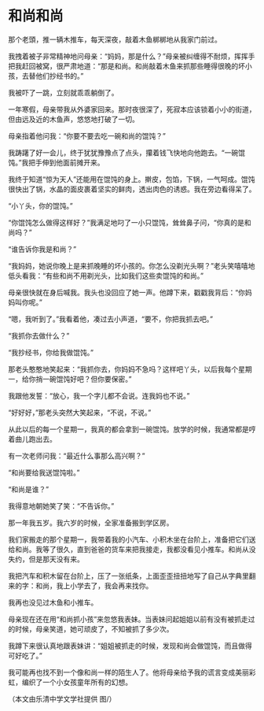 # 和尚和尚

那个老頭，推一辆木推车，每天深夜，敲着木鱼梆梆地从我家门前过。 

我拽着被子非常精神地问母亲：“妈妈，那是什么？”母亲被纠缠得不耐烦，挥挥手把我赶回被窝，很严肃地道：“那是和尚。和尚敲着木鱼来抓那些睡得很晚的坏小孩，去替他们抄经书的。” 

我被吓了一跳，立刻就乖乖躺倒了。 

一年寒假，母亲带我从外婆家回来。那时夜很深了，死寂本应该锁着小小的街道，但由远及近的木鱼声，悠悠地打破了一切。 

母亲指着他问我：“你要不要去吃一碗和尚的馄饨？” 

我踌躇了好一会儿，终于犹犹豫豫点了点头，攥着钱飞快地向他跑去。“一碗馄饨。”我把手伸到他面前摊开来。 

我终于知道“惊为天人”还能用在馄饨的身上。擀皮，包馅，下锅，一气呵成。馄饨很快出了锅，水晶的面皮裹着坚实的鲜肉，透出肉色的诱惑。我在旁边看得呆了。 

“小丫头，你的馄饨。” 

“你馄饨怎么做得这样好？”我满足地叼了一小只馄饨，耸耸鼻子问，“你真的是和尚吗？” 

“谁告诉你我是和尚？” 

“我妈妈，她说你晚上是来抓晚睡的坏小孩的。你怎么没剃光头啊？”老头笑嘻嘻地低头看我：“有些和尚不用剃光头，比如我们这些卖馄饨的和尚。” 

母亲很快就在身后喊我。我头也没回应了她一声。他蹲下来，戳戳我背后：“你妈妈叫你呢。” 

“嗯，我听到了。”我看着他，凑过去小声道，“要不，你把我抓去吧。” 

“我抓你去做什么？” 

“我抄经书，你给我做馄饨。” 

那老头憨憨地笑起来：“我抓你去，你妈妈不急吗？这样吧丫头，以后我每个星期一，给你捎一碗馄饨好吧？但你要保密。” 

我跟他发誓：“放心，我一个字儿都不会说。连我妈也不说。” 

“好好好，”那老头突然大笑起来，“不说，不说。” 

从此以后的每一个星期一，我真的都会拿到一碗馄饨。放学的时候，我通常都是哼着曲儿跑出去。 

有一次老师问我：“最近什么事那么高兴啊？” 

“和尚要给我送馄饨啦。” 

“和尚是谁？” 

我得意地朝她笑了笑：“不告诉你。” 

那一年我五岁。我六岁的时候，全家准备搬到学区房。 

我们家搬走的那个星期一，我带着我的小汽车、小积木坐在台阶上，准备把它们送给和尚。我等了很久，直到爸爸的货车来把我接走，我都没看见小推车。和尚从没失约，但是那天没有来。 

我把汽车和积木留在台阶上，压了一张纸条，上面歪歪扭扭地写了自己从字典里翻来的字：和尚，我上小学去了，我会再来找你。 

我再也没见过木鱼和小推车。 

母亲现在还在用“和尚抓小孩”来忽悠我表妹。当表妹问起姐姐以前有没有被抓走过的时候，母亲笑道，她可顽皮了，不知被抓了多少次。 

我蹲下来很认真地跟表妹讲：“姐姐被抓走的时候，发现和尚会做馄饨，而且做得可好吃了。” 

我可能再也找不到一个像和尚一样的陌生人了。他将母亲给予我的谎言变成美丽彩虹，编织了一个小女孩童年所有的幻想。 

（本文由乐清中学文学社提供 图/）